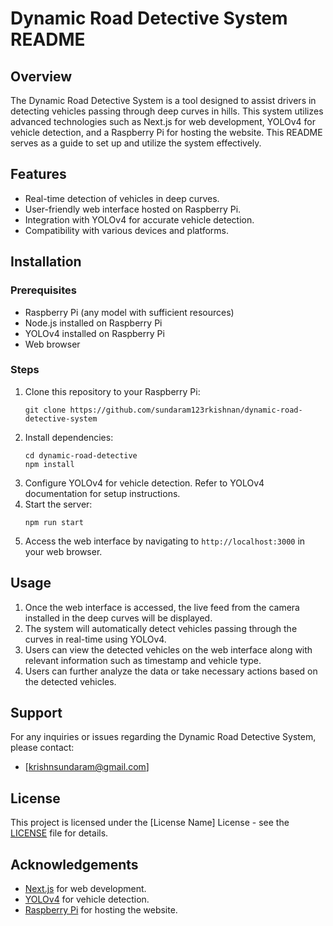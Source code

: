 # Dynamic Road Detective System README

## Overview
The Dynamic Road Detective System is a tool designed to assist drivers in detecting vehicles passing through deep curves in hills. This system utilizes advanced technologies such as Next.js for web development, YOLOv4 for vehicle detection, and a Raspberry Pi for hosting the website. This README serves as a guide to set up and utilize the system effectively.

## Features
- Real-time detection of vehicles in deep curves.
- User-friendly web interface hosted on Raspberry Pi.
- Integration with YOLOv4 for accurate vehicle detection.
- Compatibility with various devices and platforms.

## Installation
### Prerequisites
- Raspberry Pi (any model with sufficient resources)
- Node.js installed on Raspberry Pi
- YOLOv4 installed on Raspberry Pi
- Web browser

### Steps
1. Clone this repository to your Raspberry Pi:
   ```
   git clone https://github.com/sundaram123rkishnan/dynamic-road-detective-system
   ```
2. Install dependencies:
   ```
   cd dynamic-road-detective
   npm install
   ```
3. Configure YOLOv4 for vehicle detection. Refer to YOLOv4 documentation for setup instructions.
4. Start the server:
   ```
   npm run start
   ```
5. Access the web interface by navigating to `http://localhost:3000` in your web browser.

## Usage
1. Once the web interface is accessed, the live feed from the camera installed in the deep curves will be displayed.
2. The system will automatically detect vehicles passing through the curves in real-time using YOLOv4.
3. Users can view the detected vehicles on the web interface along with relevant information such as timestamp and vehicle type.
4. Users can further analyze the data or take necessary actions based on the detected vehicles.

## Support
For any inquiries or issues regarding the Dynamic Road Detective System, please contact:
- [krishnsundaram@gmail.com]

## License
This project is licensed under the [License Name] License - see the [LICENSE](LICENSE) file for details.

## Acknowledgements
- [Next.js](https://nextjs.org/) for web development.
- [YOLOv4](https://github.com/sundaram123krishnan/yolov5-object-detection) for vehicle detection.
- [Raspberry Pi](https://www.raspberrypi.org/) for hosting the website.
